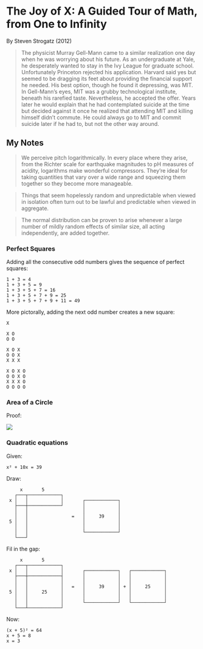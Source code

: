 # The Joy of X: A Guided Tour of Math, from One to Infinity

By Steven Strogatz (2012)

> The physicist Murray Gell-Mann came to a similar realization one day when he was worrying about his future. As an undergraduate at Yale, he desperately wanted to stay in the Ivy League for graduate school. Unfortunately Princeton rejected his application. Harvard said yes but seemed to be dragging its feet about providing the financial support he needed. His best option, though he found it depressing, was MIT. In Gell-Mann’s eyes, MIT was a grubby technological institute, beneath his rarefied taste. Nevertheless, he accepted the offer. Years later he would explain that he had contemplated suicide at the time but decided against it once he realized that attending MIT and killing himself didn’t commute. He could always go to MIT and commit suicide later if he had to, but not the other way around.

## My Notes

> We perceive pitch logarithmically. In every place where they arise, from the Richter scale for earthquake magnitudes to pH measures of acidity, logarithms make wonderful compressors. They’re ideal for taking quantities that vary over a wide range and squeezing them together so they become more manageable.

> Things that seem hopelessly random and unpredictable when viewed in isolation often turn out to be lawful and predictable when viewed in aggregate.

> The normal distribution can be proven to arise whenever a large number of mildly random effects of similar size, all acting independently, are added together.

### Perfect Squares

Adding all the consecutive odd numbers gives the sequence of perfect squares:

```
1 + 3 = 4
1 + 3 + 5 = 9
1 + 3 + 5 + 7 = 16
1 + 3 + 5 + 7 + 9 = 25
1 + 3 + 5 + 7 + 9 + 11 = 49
```

More pictorally, adding the next odd number creates a new square:

```
X

X O
O O

X O X
O O X
X X X

X O X O
O O X O
X X X O
O O O O
```

### Area of a Circle

Proof:

![](https://upload.wikimedia.org/wikipedia/commons/thumb/f/fb/CircleArea.svg/220px-CircleArea.svg.png)

### Quadratic equations

Given:

```
x² + 10x = 39
```

Draw:

```
     x       5
   ┌───┬────────────┐
 x │   │            │       ┌────────────┐
   ├───┼────────────┘       │            │
   │   │                    │            │
   │   │                =   │     39     │
 5 │   │                    │            │
   │   │                    │            │
   │   │                    └────────────┘
   └───┘
```

Fil in the gap:

```
     x       5
   ┌───┬────────────┐
 x │   │            │       ┌────────────┐   ┌────────────┐
   ├───┼────────────┤       │            │   │            │
   │   │            │       │            │   │            │
   │   │            │   =   │     39     │ + │     25     │
 5 │   │     25     │       │            │   │            │
   │   │            │       │            │   │            │
   │   │            │       └────────────┘   └────────────┘
   └───┴────────────┘
```

Now:

```
(x + 5)² = 64
x + 5 = 8
x = 3
```